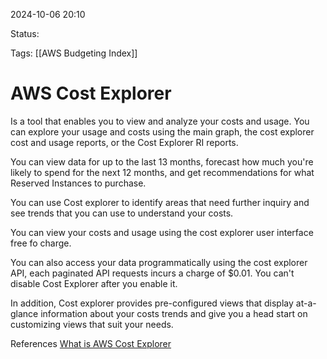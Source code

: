 2024-10-06 20:10

Status:

Tags:
[[AWS Budgeting Index]]
# AWS Cost Explorer

Is a tool that enables you to view and analyze your costs and usage. You can explore your usage and costs using the main graph, the cost explorer cost and usage reports, or the Cost Explorer RI reports.

You can view data for up to the last 13 months, forecast how much you're likely to spend for the next 12 months, and get recommendations for what Reserved Instances to purchase.

You can use Cost explorer to identify areas that need further inquiry and see trends that you can use to understand your costs.

You can view your costs and usage using the cost explorer user interface free fo charge.

You can also access your data programmatically using the cost explorer API, each paginated API requests incurs a charge of $0.01. You can't disable Cost Explorer after you enable it.

In addition, Cost explorer provides pre-configured views that display at-a-glance information about your costs trends and give you a head start on customizing views that suit your needs.


References 
[What is AWS Cost Explorer](https://docs.aws.amazon.com/cost-management/latest/userguide/ce-what-is.html)